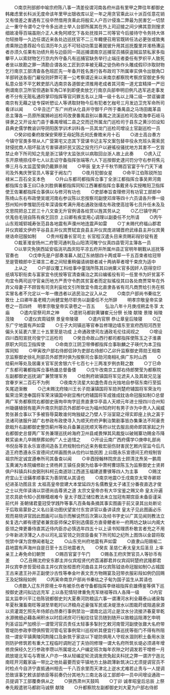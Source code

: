 <!-- { "loadSidebar": true } -->
　　○南京刑部郎中喻宗府陈八事一清差役谓河南各府州县有里甲之弊往年都御史韩雍虑里长科派无度命该年里甲出银收库以足一年之用贪官乘此以十派百任意花销又有借差之害遇有工役卒然借用贪乘此将殷实人户百计侵渔二弊最为民害乞一切禁止一重守令谓今之守令多出进士举人台部所属其在外上司迎接之间少拂其意则搜求细故凌辱百端虽刚介正人未免阿顺乞下各处抚按并二司等官今后接待守令务持大体勿轻挫辱一久边任谓近来各处边巡抚官不二三年輙便召用官既转任法必更张或致夷虏乘隙边患荐起今后湏历年久远不可轻动功策显著就彼升用其巡抚腹里并淮杨漕运者亦须久任果有功绩升用与边臣同一简巡捕谓南京巡捕官员捕获盗贼监禁私家多指攀平人以索财物乞行京内外守备凡有巡捕官缺务举行止端庄者委任有罗织平人致死者坐以故勘之罪一清勘合谓各处工匠到京率被无藉之徒伪称作头雕成假印诈取财物乞行南京工部清查各色班匠先一年备开姓名类行各布政司下所属审实俱令出银角□羊部转送各衙门雇役则奸弊可革一公考察谓近来以来南京都察院考察庶官御史多徇私意众皆不平乞敕吏部凡选南京各道御史须推用老成者其河南一道尤宜精择一严旧例谓南京卫所官但遇新军角□羊到即便卖放乞行南京兵部申明旧例凡选军逃走事发者不分有无赃私通将掌印指挥等官问罪五名以上降一级十名以上降二级一禁诓骗谓南京有无藉之徒专探听愬讼人等诱取财物今后有犯者乞枷号三月发边卫充军命所司看详以闻
　　○辛丑迁广东广州府从化县并守御千户所于番禺县之马场田裁革县丞主簿各一员原所属狮岭巡检司改隶番禺县别以番禺之流溪巡检司及南海李石岐马驿隶之又开设龙门县于番禺增城二县之交而迁所属龙门巡检司于县东之黄沙凹设知县典史儒学教谕训导阴阳医学训术训科各一员其龙门巡检司增设土官副巡检一员
　　○癸卯给秦府故保安荣穆王母妃陈氏何氏餋赡米月十石
　　○进士高台奏方今镇守官类多带从人广营第宅又恣其下营谋书记主写文案包替卒役永充班头需索民财侵扰商人阻坏盐法亏害驿递奸民又因之投充行户以避徭役骚扰地方其害不一乞皆禁止命下所司知之先是浙江镇守太监张庆以病取回台浙人故上此奏
　　○虏入辽东开原境掠戍卒七人以去诏守备指挥张端等六人下巡按御史逮问罚分守右参将焦元俸三月与太监蓝莹俱仍戴罪杀贼
　　○甲辰  皇太子千秋节赐百官宴于午门天下诸司及外夷庆贺官员人等宴于阙左门
　　○夜月犯御女星
　　○命平江伯陈锐所加禄米二百石全支本色
　　○升山东都司都指挥佥事丁全浙江都指挥佥事吴昇河南都指挥佥事王曰□永刘胜俱署都指挥同知江西署都指挥佥事戴贤与实授睢阳卫指挥使王佐署都指挥佥事俱以与修河有功也
　　○吏部奉旨查理修河有功官工部郎中陈绮山东右布政使吴珉河南右参议陈以忠按察司副使邓庠等四十六员请各升俸一级邳州知州李惟聪历任年深请俟考满升用右通政张缙左布政使高铨等七员升任未及及文思院把总工匠三十八文查无升官例请各给赏以旌其劳从之
　　○乙巳镇守两广伏羗伯毛锐自陈有疾乞回京  上曰卿有疾宜用心调理以副委任不允所请
　　○丙午山东观城郓城寿张范县各地震有声濮州地连震声如雷
　　○丁未赐代府福山郡君并仪宾姬文伊府平谷县主并仪宾贾轼宜良县主并仪宾庞进辅晋府武缘县主并仪宾黄继诰命冠服如制
　　○贵州程番长官司土  长官程汉遣头目来贡赐彩叚钞锭有差
　　○裁革淮安扬州二府管河通判及山阳清河睢宁仪真四县管河主簿各一员
　　○以旱灾免狭西延安临洮巩昌庆阳平凉五府并所属州县正官明年朝觐从巡抚等官奏也
　　○戊申先是户部奏准募人就辽东纳银四十两或草一千五百束者给冠带至是管粮郎中王璘言二者之间轻重稍偏请纳银者减十两纳草者增千束庶为适中
　　上从之
　　○户部议覆工科给事中童瑞所陈其曰纳粟义官多因奸人窃得空印纸填写职衔卖与富家宜令抚按等官清查痛治之其曰编徭役有司一任里书为奸贫富不均宜令两司巡守官亲历地方严责守令酌其贫富者而定拟徭役其曰各处商贾常年在外弃父母妻子不顾皆有司贪利妄给文引所致宜令南北直隶各省有司凡商贾给引务在核实冒名者不允定以一年一缴违者以逃民治之议入从之
　　○南京户部尚书秦纮乞致仕  上曰卿年虽老精力尚健宜勉尽职务以副委任不允所辞
　　明孝宗敬皇帝实录卷之一百四终
　明孝宗敬皇帝实录卷之一百五
　　弘治八年十月庚戌朔孟冬享  太庙
　　○遣内官祭司井之神
　　○遣驸马都尉黄镛崔元分祭  长陵  献陵  景陵  裕陵  茂陵
　　○遣仪宾周钺祭  景皇帝陵寝
　　○遣内官祭  恭让章皇后陵寝
　　○辽东广宁地震有声如雷
　　○壬子大同镇巡等官奉旨修理边墙东至宣府西阳河西至偏头关延袤六里三十五里至是功成  上命通政使司左通政毛伦往阅视之
　　○增设四川酉阳宣抚司俊宁江巡检司
　　○癸丑命故山西行都司都指挥使陈玉之子淮袭原职大同后卫指挥使
　　○命南京江阴卫带俸都指挥佥事耿麟之子瑛代为本卫指挥同知
　　○甲寅改户部右侍郎侣钟为吏部右侍郎○乙卯升监察御史蒋勋王相南京监察御史徐礼刑部员外郎贾时俱为按察司佥事勋河南相礼俱广东时山西
　　○给蓟州等处及居庸关官军民舍银六千七百七十三两准岁例衣鞋之数
　　○丁巳命广东都司署都指挥佥事杨雄总督备倭
　　○戊午改南京工部右侍郎樊莹为都察院左副都御史巡抚湖广兼赞理军务
　　○给荆府故镇国将军见淲夫人及其故兄见滏宫眷岁米二百石不为例
　　○夜南方流星大如盏色青白光烛地自参宿东南行至弧矢尾迹渐散
　　○己未赐沈府陵川王长子勋瀼镇国将军勋洌楚府辅国将军荣汝均鋋荣洽荣淕奉国将军荣浨镇国中尉显栯代府辅国将军成锥成鈂诰命冠服如制○总督两广军务都察院右都御史唐珣卒珣字廷贵直隶华亭县人天顺元年进士授四川合州知州锄疆植弱有能声升南京刑部员外郎郎中出为福州知府时有男子诈为中贵人入闽威势张甚佥事以下多被笞辱莫敢谁何珣独疑之乃壁人于浴室窥之得实即座上执之寘于法诸司骇服升湖广右参政布政使寻入为顺天府府尹剸治繁剧事皆办集秉法不阿豪贵歛戢升右副都御史整饬蓟州等处兵备兼巡抚顺天等府以忧去服且阕命即其家起之升右都御史总督两广军务兼理巡抚岭海府卫州县咸畏惮其风裁旋以破贼寨功赐金币降敕奖谕未几卒赐祭葬如例广人士追惜之
　　○开设云南广西府儒学○庚申礼部尚书倪岳等言永乐宣德间造各王府规制俭约近来务极宏丽伤财害民乞敕内官监今后凡造王府悉遵永乐宣德间式样画图务从俭约以恤民困  上曰既永乐宣德间王府规制皆  祖宗所定诚宜遵奉所司其备查以闻
　　○辛酉授翰林院庶吉士顾清沈焘吴一鹏周玉黄澜为本院编修赵士贤杨昇王镇任良弼为给事中萧柯曹琼陈玉为监察御史士贤昇俱户科镇兵科良弼刑科柯云南道琼江西道玉福建道曹镤等四人为主事
　　○赐沈府宜山王诠鏋孝顺事实为善阴骘从其请也
　　○南京地震○壬戌南京太常寺卿郑纪进圣功图且言  太祖高皇帝尝建大本堂延四方名儒教皇太子诸王分番夜直选才俊之士以充伴读诲以崇德尚齿尊贤之道  太宗文皇帝亦有大华宝鉴之赐又命  皇太孙遍览农具欲令知小民稼穑艰难今  皇太子既正储位教法未立加冠有期宫臣未备臣谨采前代并  圣朝储君童冠受学践阼等事凡百条每条摘其事实图画于前又录其出处断论于后取易蒙卦之义名曰圣功图伏望宣付东宫讲官以备讲读庶  皇太子见此图画必乐观而易晓讲官因此图画可以指示而解说然后次第以及经书字史以广其见闻则教法立矣复选六卿有德望者兼宫臣师保之职别选儒臣方直骨鲠者补一府两坊之缺以内阁大臣领之俾更番侍直其近侍内臣亦必慎选年四五十以上读书知理质朴敢言者充之不用少年新进浮薄之人亦以司礼监官领之则宫臣备矣下所司知之纪所上图饰以金碧将取悦禁中谋为宫僚闻者耻之
　　○山东兖州府地震有声如雷
　　○直隶山阳赣榆二县地震有声海州自是日至十五日地震者九
　　○癸亥  圣慈仁寿太皇太后圣旦  上率亲王上寿免命妇朝贺
　　○赐百官宴于午门
　　○赐各王府庆贺官员人等钞币有差
　　○乙丑赐沈府安东郡主并仪宾程贤代府荔浦郡君并仪宾阎轲楚府武隆郡君并仪宾李彦哲营经县主并仪宾张桓晋府河曲县主并仪宾陈钺诰命冠服如制○占城国王古来遣王孙并正副使沙古性等奉金叶表文贡方物赐宴及冠带衣服彩叚如例仍回赐王及妃锦叚如例
　　○丙寅命南京户部尚书秦纮之子甸为国子监生从其请也
　　○虏数入辽东开原境士卒有被杀伤者守备都指挥李继祖指挥俞雄傅鉴等俱下巡按御史逮问拟边远充军  上以各犯情轻律重免充军继祖等四人各降一级
　　○内官监太监李兴平江伯陈锐都御史刘大夏奏河防粮运六事一谓漕河水利全藉泰山诸泉每年夏秋潴畜南旺等湖至旱乾时以济粮舟近豪强军民或决堤泄水以图栽莳或阻遏泉源以资灌溉乞照先年侍郎白昂奏行事例禁治一谓南北运河止是汶水分流接济春夏旱乾水源微细必藉各闸积水以时启闭庶可行船往往官员随到随开以致粮运阻滞乞申明  列圣诏旨严加榜示一谓管河官员责任太轻事多掣肘乞敕河南管河副使张鼐大名府带管堤防参政李瓒俱照管河管屯官事例常川巡视听其便宜行事巡抚等衙门不得有所阻挠一谓安平镇黄陵冈荆隆口及新筑于家店以下堤防俱用人守视水涸则积土备用水涨则防护修筑若有重大工程临时调附近丁夫协同修理一谓大名府所筑长堤必须递年增修庶保经久乞行参政李瓒以所属堤北人户编定班次每年农隙之时调发若干增修一月疏放堤北军屯与寄居人户亦一体从轻编定轮流调发庶免起夫科扰之弊一谓济宁迤北南旺开河戴家庙一带比之他处最要而安平镇地方土脉疏薄新筑决口尤须提调官员不时检点今自济宁直抵通州相去一千八百余里而天津北上逆水尤难若止责与一人提调恐致误事乞敕该部依臣等前奏仍分其地为三南北各设工部郎中一员中间增设通政一员提调下工部覆奏俱从之
　　○狭西肃州天鼓鸣
　　○丁卯  诚孝昭皇后忌辰  上祭  奉先殿遣驸马都尉马诚祭  献陵
　　○升都察院左副都御史刘大夏为户部右侍郎

